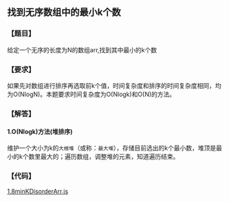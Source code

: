 ## 找到无序数组中的最小k个数

### 【题目】
给定一个无序的长度为N的数组arr,找到其中最小的k个数

### 【要求】
如果先对数组进行排序再选取前k个值，时间复杂度和排序的时间复杂度相同，均为O(NlogN)。本题要求时间复杂度为O(Nlogk)和O(N)的方法。

### 【解答】
#### 1.O(Nlogk)方法(堆排序)
维护一个大小为k的`大根堆`（或称：`最大堆`），存储目前选出的k个最小数，堆顶是最小的k个数里最大的；遍历数组，调整堆的元素，知道遍历结束。

### 【代码】
[1.8minKDisorderArr.js](../codes/1.8minKDisorderArr.js)